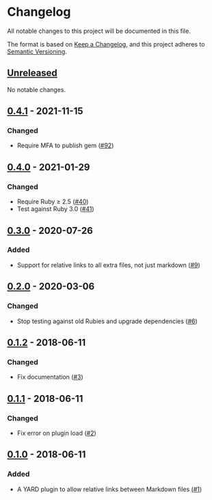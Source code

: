 # Changelog

All notable changes to this project will be documented in this file.

The format is based on [Keep a Changelog](https://keepachangelog.com/en/1.0.0/),
and this project adheres to [Semantic Versioning](https://semver.org/spec/v2.0.0.html).

## [Unreleased]
No notable changes.

## [0.4.1] - 2021-11-15
### Changed
* Require MFA to publish gem ([#92](https://github.com/haines/yard-relative_markdown_links/pull/92))

## [0.4.0] - 2021-01-29
### Changed
* Require Ruby ≥ 2.5 ([#40](https://github.com/haines/yard-relative_markdown_links/pull/40))
* Test against Ruby 3.0 ([#41](https://github.com/haines/yard-relative_markdown_links/pull/41))

## [0.3.0] - 2020-07-26
### Added
- Support for relative links to all extra files, not just markdown ([#9](https://github.com/haines/yard-relative_markdown_links/pull/9))

## [0.2.0] - 2020-03-06
### Changed
- Stop testing against old Rubies and upgrade dependencies ([#6](https://github.com/haines/yard-relative_markdown_links/pull/6))

## [0.1.2] - 2018-06-11
### Changed
- Fix documentation ([#3](https://github.com/haines/yard-relative_markdown_links/pull/3))

## [0.1.1] - 2018-06-11
### Changed
- Fix error on plugin load ([#2](https://github.com/haines/yard-relative_markdown_links/pull/2))

## [0.1.0] - 2018-06-11
### Added
- A YARD plugin to allow relative links between Markdown files ([#1](https://github.com/haines/yard-relative_markdown_links/pull/1))

[Unreleased]: https://github.com/haines/yard-relative_markdown_links/compare/v0.4.1...HEAD
[0.4.1]: https://github.com/haines/yard-relative_markdown_links/compare/v0.4.0...v0.4.1
[0.4.0]: https://github.com/haines/yard-relative_markdown_links/compare/v0.3.0...v0.4.0
[0.3.0]: https://github.com/haines/yard-relative_markdown_links/compare/v0.2.0...v0.3.0
[0.2.0]: https://github.com/haines/yard-relative_markdown_links/compare/v0.1.2...v0.2.0
[0.1.2]: https://github.com/haines/yard-relative_markdown_links/compare/v0.1.1...v0.1.2
[0.1.1]: https://github.com/haines/yard-relative_markdown_links/compare/v0.1.0...v0.1.1
[0.1.0]: https://github.com/haines/yard-relative_markdown_links/compare/51b60cc1664a807cf32742a61b000a6a30da89fd...v0.1.0
